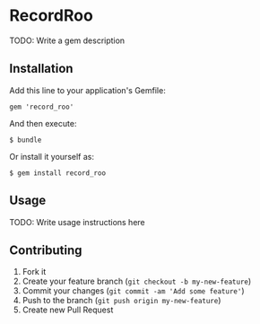 # RecordRoo

TODO: Write a gem description

## Installation

Add this line to your application's Gemfile:

    gem 'record_roo'

And then execute:

    $ bundle

Or install it yourself as:

    $ gem install record_roo

## Usage

TODO: Write usage instructions here

## Contributing

1. Fork it
2. Create your feature branch (`git checkout -b my-new-feature`)
3. Commit your changes (`git commit -am 'Add some feature'`)
4. Push to the branch (`git push origin my-new-feature`)
5. Create new Pull Request
